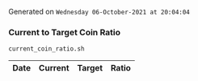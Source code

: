Generated on `Wednesday 06-October-2021 at 20:04:04`

### Current to Target Coin Ratio
`current_coin_ratio.sh`

Date|Current|Target|Ratio
---|---|---|---
